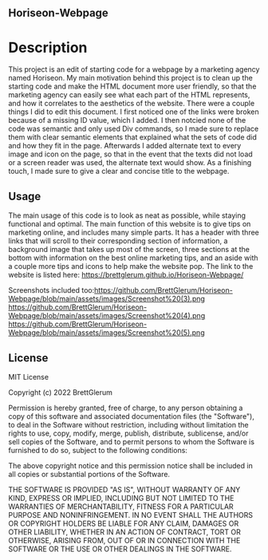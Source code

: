 ## Horiseon-Webpage

# Description

This project is an edit of starting code for a webpage by a marketing agency named Horiseon. My main motivation behind this project is to clean up the starting code and make the HTML document more user friendly, so that the marketing agency can easily see what each part of the HTML represents, and how it correlates to the aesthetics of the website. There were a couple things I did to edit this document. I first noticed one of the links were broken because of a missing ID value, which I added. I then notcied none of the code was semantic and only used Div commands, so I made sure to replace them with clear semantic elements that explained what the sets of code did and how they fit in the page. Afterwards I added alternate text to every image and icon on the page, so that in the event that the texts did not load or a screen reader was used, the alternate text would show. As a finishing touch, I made sure to give a clear and concise title to the webpage. 

## Usage

The main usage of this code is to look as neat as possible, while staying functional and optimal. The main function of this website is to give tips on marketing online, and includes many simple parts. It has a header with three links that will scroll to their corresponding section of information, a background image that takes up most of the screen, three sections at the bottom with information on the best online marketing tips, and an aside with a couple more tips and icons to help make the website pop. The link to the website is listed here: https://brettglerum.github.io/Horiseon-Webpage/

Screenshots included too:https://github.com/BrettGlerum/Horiseon-Webpage/blob/main/assets/images/Screenshot%20(3).png
https://github.com/BrettGlerum/Horiseon-Webpage/blob/main/assets/images/Screenshot%20(4).png
https://github.com/BrettGlerum/Horiseon-Webpage/blob/main/assets/images/Screenshot%20(5).png


## License

MIT License

Copyright (c) 2022 BrettGlerum

Permission is hereby granted, free of charge, to any person obtaining a copy
of this software and associated documentation files (the "Software"), to deal
in the Software without restriction, including without limitation the rights
to use, copy, modify, merge, publish, distribute, sublicense, and/or sell
copies of the Software, and to permit persons to whom the Software is
furnished to do so, subject to the following conditions:

The above copyright notice and this permission notice shall be included in all
copies or substantial portions of the Software.

THE SOFTWARE IS PROVIDED "AS IS", WITHOUT WARRANTY OF ANY KIND, EXPRESS OR
IMPLIED, INCLUDING BUT NOT LIMITED TO THE WARRANTIES OF MERCHANTABILITY,
FITNESS FOR A PARTICULAR PURPOSE AND NONINFRINGEMENT. IN NO EVENT SHALL THE
AUTHORS OR COPYRIGHT HOLDERS BE LIABLE FOR ANY CLAIM, DAMAGES OR OTHER
LIABILITY, WHETHER IN AN ACTION OF CONTRACT, TORT OR OTHERWISE, ARISING FROM,
OUT OF OR IN CONNECTION WITH THE SOFTWARE OR THE USE OR OTHER DEALINGS IN THE
SOFTWARE.
